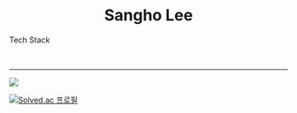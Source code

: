 <h1 align="center"> Sangho Lee </h1>

Tech Stack

<br>
<hr>
<img src="https://img.shields.io/badge/React-61DAFB?logo=React">

[![Solved.ac
프로필](http://mazassumnida.wtf/api/generate_badge?boj=tkdgh990612)](https://solved.ac/{handle})
